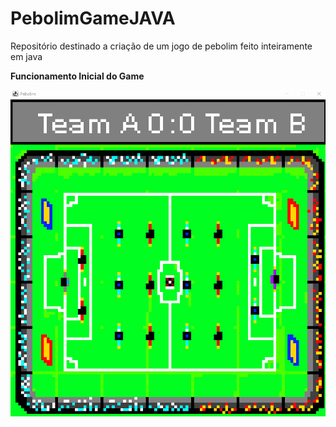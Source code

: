 # PebolimGameJAVA
Repositório destinado a criação de um jogo de pebolim feito inteiramente em java

**Funcionamento Inicial do Game**

![Gif](/PebolimGame1.gif)